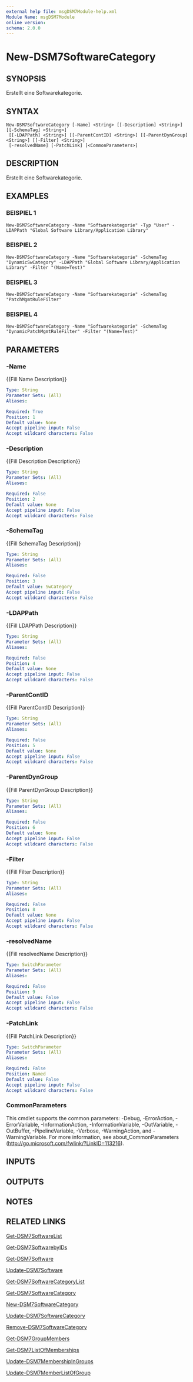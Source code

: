 ```yaml
---
external help file: msgDSM7Module-help.xml
Module Name: msgDSM7Module
online version:
schema: 2.0.0
---
```


# New-DSM7SoftwareCategory

## SYNOPSIS
Erstellt eine Softwarekategorie.

## SYNTAX

```
New-DSM7SoftwareCategory [-Name] <String> [[-Description] <String>] [[-SchemaTag] <String>]
 [[-LDAPPath] <String>] [[-ParentContID] <String>] [[-ParentDynGroup] <String>] [[-Filter] <String>]
 [-resolvedName] [-PatchLink] [<CommonParameters>]
```

## DESCRIPTION
Erstellt eine Softwarekategorie.

## EXAMPLES

### BEISPIEL 1
```
New-DSM7SoftwareCategory -Name "Softwarekategorie" -Typ "User" -LDAPPath "Global Software Library/Application Library"
```

### BEISPIEL 2
```
New-DSM7SoftwareCategory -Name "Softwarekategorie" -SchemaTag "DynamicSwCategory" -LDAPPath "Global Software Library/Application Library" -Filter "(Name=Test)"
```

### BEISPIEL 3
```
New-DSM7SoftwareCategory -Name "Softwarekategorie" -SchemaTag "PatchMgmtRuleFilter"
```

### BEISPIEL 4
```
New-DSM7SoftwareCategory -Name "Softwarekategorie" -SchemaTag "DynamicPatchMgmtRuleFilter" -Filter "(Name=Test)"
```

## PARAMETERS

### -Name
{{Fill Name Description}}

```yaml
Type: String
Parameter Sets: (All)
Aliases:

Required: True
Position: 1
Default value: None
Accept pipeline input: False
Accept wildcard characters: False
```

### -Description
{{Fill Description Description}}

```yaml
Type: String
Parameter Sets: (All)
Aliases:

Required: False
Position: 2
Default value: None
Accept pipeline input: False
Accept wildcard characters: False
```

### -SchemaTag
{{Fill SchemaTag Description}}

```yaml
Type: String
Parameter Sets: (All)
Aliases:

Required: False
Position: 3
Default value: SwCategory
Accept pipeline input: False
Accept wildcard characters: False
```

### -LDAPPath
{{Fill LDAPPath Description}}

```yaml
Type: String
Parameter Sets: (All)
Aliases:

Required: False
Position: 4
Default value: None
Accept pipeline input: False
Accept wildcard characters: False
```

### -ParentContID
{{Fill ParentContID Description}}

```yaml
Type: String
Parameter Sets: (All)
Aliases:

Required: False
Position: 5
Default value: None
Accept pipeline input: False
Accept wildcard characters: False
```

### -ParentDynGroup
{{Fill ParentDynGroup Description}}

```yaml
Type: String
Parameter Sets: (All)
Aliases:

Required: False
Position: 6
Default value: None
Accept pipeline input: False
Accept wildcard characters: False
```

### -Filter
{{Fill Filter Description}}

```yaml
Type: String
Parameter Sets: (All)
Aliases:

Required: False
Position: 8
Default value: None
Accept pipeline input: False
Accept wildcard characters: False
```

### -resolvedName
{{Fill resolvedName Description}}

```yaml
Type: SwitchParameter
Parameter Sets: (All)
Aliases:

Required: False
Position: 9
Default value: False
Accept pipeline input: False
Accept wildcard characters: False
```

### -PatchLink
{{Fill PatchLink Description}}

```yaml
Type: SwitchParameter
Parameter Sets: (All)
Aliases:

Required: False
Position: Named
Default value: False
Accept pipeline input: False
Accept wildcard characters: False
```

### CommonParameters
This cmdlet supports the common parameters: -Debug, -ErrorAction, -ErrorVariable, -InformationAction, -InformationVariable, -OutVariable, -OutBuffer, -PipelineVariable, -Verbose, -WarningAction, and -WarningVariable. For more information, see about_CommonParameters (http://go.microsoft.com/fwlink/?LinkID=113216).

## INPUTS

## OUTPUTS

## NOTES

## RELATED LINKS

[Get-DSM7SoftwareList]()

[Get-DSM7SoftwarebyIDs]()

[Get-DSM7Software]()

[Update-DSM7Software]()

[Get-DSM7SoftwareCategoryList]()

[Get-DSM7SoftwareCategory]()

[New-DSM7SoftwareCategory]()

[Update-DSM7SoftwareCategory]()

[Remove-DSM7SoftwareCategory]()

[Get-DSM7GroupMembers]()

[Get-DSM7ListOfMemberships]()

[Update-DSM7MembershipInGroups]()

[Update-DSM7MemberListOfGroup]()

